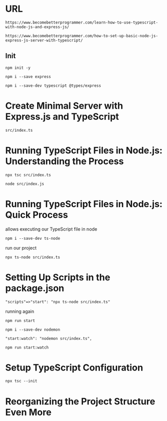 # URL

`https://www.becomebetterprogrammer.com/learn-how-to-use-typescript-with-node-js-and-express-js/`

`https://www.becomebetterprogrammer.com/how-to-set-up-basic-node-js-express-js-server-with-typescript/`

## Init

`npm init -y`

`npm i --save express`

`npm i --save-dev typescript @types/express`

# Create Minimal Server with Express.js and TypeScript

`src/index.ts`

# Running TypeScript Files in Node.js: Understanding the Process

`npx tsc src/index.ts`

`node src/index.js`

# Running TypeScript Files in Node.js: Quick Process

allows executing our TypeScript file in node

`npm i --save-dev ts-node`

run our project

`npx ts-node src/index.ts`

# Setting Up Scripts in the package.json

`"scripts"=>"start": "npx ts-node src/index.ts"`

running again

`npm run start`

`npm i --save-dev nodemon`

`"start:watch": "nodemon src/index.ts",`

`npm run start:watch`

# Setup TypeScript Configuration

`npx tsc --init`

# Reorganizing the Project Structure Even More
